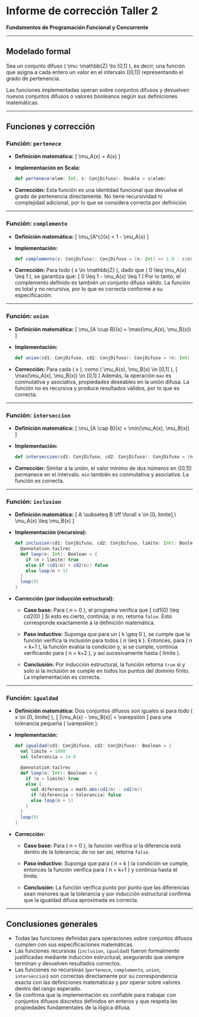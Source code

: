 # Informe de corrección Taller 2

**Fundamentos de Programación Funcional y Concurrente**  
  
---

## Modelado formal

Sea un conjunto difuso ( \mu: \mathbb{Z} \to [0,1] ), es decir, una función que asigna a cada entero un valor en el intervalo ([0,1]) representando el grado de pertenencia.

Las funciones implementadas operan sobre conjuntos difusos y devuelven nuevos conjuntos difusos o valores booleanos según sus definiciones matemáticas.

---

## Funciones y corrección

### Función: `pertenece`

* **Definición matemática:**
  [
  \mu_A(x) = A(x)
  ]

* **Implementación en Scala:**

  ```scala
  def pertenece(elem: Int, s: ConjDifuso): Double = s(elem)
  ```

* **Corrección:**
  Esta función es una identidad funcional que devuelve el grado de pertenencia directamente. No tiene recursividad ni complejidad adicional, por lo que se considera correcta por definición.

---

### Función: `complemento`

* **Definición matemática:**
  [
  \mu_{A^c}(x) = 1 - \mu_A(x)
  ]

* **Implementación:**

  ```scala
  def complemento(c: ConjDifuso): ConjDifuso = (n: Int) => 1.0 - c(n)
  ```

* **Corrección:**
  Para todo ( x \in \mathbb{Z} ), dado que ( 0 \leq \mu_A(x) \leq 1 ), se garantiza que:
  [
  0 \leq 1 - \mu_A(x) \leq 1
  ]
  Por lo tanto, el complemento definido es también un conjunto difuso válido. La función es total y no recursiva, por lo que es correcta conforme a su especificación.

---

### Función: `union`

* **Definición matemática:**
  [
  \mu_{A \cup B}(x) = \max(\mu_A(x), \mu_B(x))
  ]

* **Implementación:**

  ```scala
  def union(cd1: ConjDifuso, cd2: ConjDifuso): ConjDifuso = (n: Int) => math.max(cd1(n), cd2(n))
  ```

* **Corrección:**
  Para cada ( x ), como ( \mu_A(x), \mu_B(x) \in [0,1] ),
  [
  \max(\mu_A(x), \mu_B(x)) \in [0,1]
  ]
  Además, la operación `max` es conmutativa y asociativa, propiedades deseables en la unión difusa. La función no es recursiva y produce resultados válidos, por lo que es correcta.

---

### Función: `interseccion`

* **Definición matemática:**
  [
  \mu_{A \cap B}(x) = \min(\mu_A(x), \mu_B(x))
  ]

* **Implementación:**

  ```scala
  def interseccion(cd1: ConjDifuso, cd2: ConjDifuso): ConjDifuso = (n: Int) => math.min(cd1(n), cd2(n))
  ```

* **Corrección:**
  Similar a la unión, el valor mínimo de dos números en ([0,1]) permanece en el intervalo. `min` también es conmutativa y asociativa. La función es correcta.

---

### Función: `inclusion`

* **Definición matemática:**
  [
  A \subseteq B \iff \forall x \in [0, limite],\ \mu_A(x) \leq \mu_B(x)
  ]

* **Implementación (recursiva):**

  ```scala
  def inclusion(cd1: ConjDifuso, cd2: ConjDifuso, limite: Int): Boolean = {
    @annotation.tailrec
    def loop(n: Int): Boolean = {
      if (n > limite) true
      else if (cd1(n) > cd2(n)) false
      else loop(n + 1)
    }
    loop(0)
  }
  ```

* **Corrección (por inducción estructural):**

  * **Caso base:**
    Para ( n = 0 ), el programa verifica que
    [
    cd1(0) \leq cd2(0)
    ]
    Si esto es cierto, continúa; si no, retorna `false`. Esto corresponde exactamente a la definición matemática.

  * **Paso inductivo:**
    Suponga que para un ( k \geq 0 ), se cumple que la función verifica la inclusión para todos ( n \leq k ). Entonces, para ( n = k+1 ), la función evalúa la condición y, si se cumple, continúa verificando para ( n = k+2 ), y así sucesivamente hasta ( limite ).

  * **Conclusión:**
    Por inducción estructural, la función retorna `true` si y solo si la inclusión se cumple en todos los puntos del dominio finito. La implementación es correcta.

---

### Función: `igualdad`

* **Definición matemática:**
  Dos conjuntos difusos son iguales si para todo ( x \in [0, limite] ),
  [
  |\mu_A(x) - \mu_B(x)| < \varepsilon
  ]
  para una tolerancia pequeña ( \varepsilon ).

* **Implementación:**

  ```scala
  def igualdad(cd1: ConjDifuso, cd2: ConjDifuso): Boolean = {
    val limite = 1000
    val tolerancia = 1e-6

    @annotation.tailrec
    def loop(n: Int): Boolean = {
      if (n > limite) true
      else {
        val diferencia = math.abs(cd1(n) - cd2(n))
        if (diferencia > tolerancia) false
        else loop(n + 1)
      }
    }
    loop(0)
  }
  ```

* **Corrección:**

  * **Caso base:**
    Para ( n = 0 ), la función verifica si la diferencia está dentro de la tolerancia; de no ser así, retorna `false`.

  * **Paso inductivo:**
    Suponga que para ( n = k ) la condición se cumple, entonces la función verifica para ( n = k+1 ) y continúa hasta el límite.

  * **Conclusión:**
    La función verifica punto por punto que las diferencias sean menores que la tolerancia y por inducción estructural confirma que la igualdad difusa aproximada es correcta.

---

## Conclusiones generales

* Todas las funciones definidas para operaciones sobre conjuntos difusos cumplen con sus especificaciones matemáticas.
* Las funciones recursivas (`inclusion`, `igualdad`) fueron formalmente justificadas mediante inducción estructural, asegurando que siempre terminan y devuelven resultados correctos.
* Las funciones no recursivas (`pertenece`, `complemento`, `union`, `interseccion`) son correctas directamente por su correspondencia exacta con las definiciones matemáticas y por operar sobre valores dentro del rango esperado.
* Se confirma que la implementación es confiable para trabajar con conjuntos difusos discretos definidos en enteros y que respeta las propiedades fundamentales de la lógica difusa.

